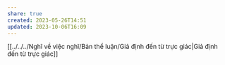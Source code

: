 ```yaml
---
share: true
created: 2023-05-26T14:51
updated: 2023-10-06T16:09
---
```

[[../../../Nghĩ về việc nghĩ/Bản thể luận/Giả định đến từ trực giác|Giả định đến từ trực giác]]
